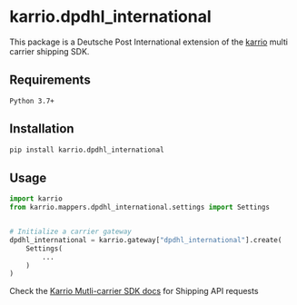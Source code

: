 
# karrio.dpdhl_international

This package is a Deutsche Post International extension of the [karrio](https://pypi.org/project/karrio) multi carrier shipping SDK.

## Requirements

`Python 3.7+`

## Installation

```bash
pip install karrio.dpdhl_international
```

## Usage

```python
import karrio
from karrio.mappers.dpdhl_international.settings import Settings


# Initialize a carrier gateway
dpdhl_international = karrio.gateway["dpdhl_international"].create(
    Settings(
        ...
    )
)
```

Check the [Karrio Mutli-carrier SDK docs](https://docs.karrio.io) for Shipping API requests
